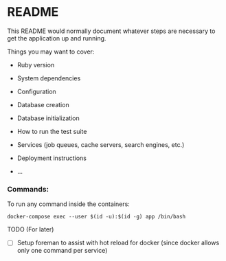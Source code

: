 # README

This README would normally document whatever steps are necessary to get the
application up and running.

Things you may want to cover:

* Ruby version

* System dependencies

* Configuration

* Database creation

* Database initialization

* How to run the test suite

* Services (job queues, cache servers, search engines, etc.)

* Deployment instructions

* ...


### Commands:
To run any command inside the containers:
```
docker-compose exec --user $(id -u):$(id -g) app /bin/bash
```


TODO (For later)
- [ ] Setup foreman to assist with hot reload for docker (since docker allows only one command per service)